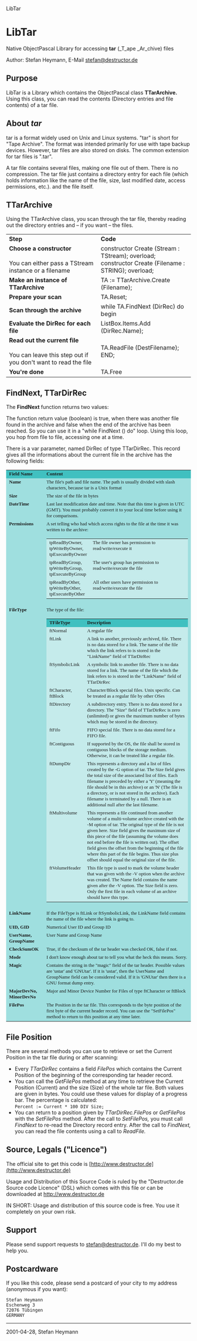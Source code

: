 
 LibTar

LibTar
======

Native ObjectPascal Library for accessing **tar** (_T_ape _Ar_chive) files

Author: Stefan Heymann, E-Mail [stefan@destructor.de](mailto:stefan@destructor.de)

Purpose
-------

LibTar is a Library which contains the ObjectPascal class **TTarArchive.** Using this class, you can read the contents (Directory entries and file contents) of a tar file.

About _tar_
-----------

tar is a format widely used on Unix and Linux systems. "tar" is short for "Tape Archive". The format was intended primarily for use with tape backup devices. However, tar files are also stored on disks. The common extension for tar files is ".tar".

A tar file contains several files, making one file out of them. There is no compression. The tar file just contains a directory entry for each file (which holds information like the name of the file, size, last modified date, access permissions, etc.). and the file itself.

TTarArchive
-----------

Using the TTarArchive class, you scan through the tar file, thereby reading out the directory entries and – if you want – the files.

|     |     |
| --- | --- |
| **Step** | **Code** |
| **Choose a constructor**<br><br>You can either pass a TStream instance or a filename | constructor Create (Stream : TStream);  overload;<br>constructor Create (Filename : STRING); overload; |
| **Make an instance of TTarArchive** | TA := TTarArchive.Create (Filename); |
| **Prepare your scan** | TA.Reset; |
| **Scan through the archive** | while TA.FindNext (DirRec) do begin |
| **Evaluate the DirRec for each file** | ListBox.Items.Add (DirRec.Name); |
| **Read out the current file**<br><br>You can leave this step out if you don't want to read the file | TA.ReadFile (DestFilename);<br>  END; |
| **You're done** | TA.Free |

FindNext, TTarDirRec
--------------------

The **FindNext** function returns two values:

The function return value (boolean) is true, when there was another file found in the archive and false when the end of the archive has been reached. So you can use it in a "while FindNext () do" loop. Using this loop, you hop from file to file, accessing one at a time.

There is a var parameter, named DirRec of type TTarDirRec. This record gives all the informations about the current file in the archive has the following fields:

 <table border="0" cellpadding="3">
    <tr>
      <td bgcolor="#40C0C0" valign="top" align="left"><font face="Verdana" size="2"><b>Field Name</b></font></td>
      <td bgcolor="#40C0C0" valign="top" align="left"><b><font face="Verdana" size="2">Content</font></b></td>
    </tr>
    <tr>
      <td bgcolor="#9FDFDF" valign="top" align="left"><font face="Verdana" size="2"><b>Name</b></font></td>
      <td bgcolor="#9FDFDF" valign="top" align="left"><font face="Verdana" size="2">The file's path and file name. The
        path is usually divided with slash characters, because tar is a Unix format</font></td>
    </tr>
    <tr>
      <td bgcolor="#9FDFDF" valign="top" align="left"><font face="Verdana" size="2"><b>Size</b></font></td>
      <td bgcolor="#9FDFDF" valign="top" align="left"><font face="Verdana" size="2">The size of the file in bytes</font></td>
    </tr>
    <tr>
      <td bgcolor="#9FDFDF" valign="top" align="left"><font face="Verdana" size="2"><b>DateTime</b></font></td>
      <td bgcolor="#9FDFDF" valign="top" align="left"><font face="Verdana" size="2">Last last modification date and time.
        Note that this time is given in UTC (GMT). You must probably convert it to your local
        time before using it for comparisons.</font></td>
    </tr>
    <tr>
      <td bgcolor="#9FDFDF" valign="top" align="left"><font face="Verdana" size="2"><b>Permissions</b></font></td>
      <td bgcolor="#9FDFDF" valign="top" align="left"><font size="2" face="Verdana">A set telling who had which access
        rights to the file at the time it was written to the archive:</font>
        <div align="left">
          <table border="0" cellpadding="3">
            <tr>
              <td valign="top" align="left" bgcolor="#C5EBEB"><font size="2" face="Verdana">tpReadByOwner,<br>
                tpWriteByOwner,<br>
                tpExecuteByOwner</font></td>
              <td valign="top" align="left" bgcolor="#C5EBEB"><font face="Verdana" size="2">The file owner has
                permission to read/write/execute it</font></td>
            </tr>
            <tr>
              <td valign="top" align="left" bgcolor="#C5EBEB"><font size="2" face="Verdana">tpReadByGroup,<br>
 tpWriteByGroup,<br>
                tpExecuteByGroup</font></td>
              <td valign="top" align="left" bgcolor="#C5EBEB"><font face="Verdana" size="2">The user's group has
                permission to read/write/execute the file</font></td>
            </tr>
            <tr>
              <td valign="top" align="left" bgcolor="#C5EBEB"><font size="2" face="Verdana">                     tpReadByOther,<br>
                tpWriteByOther,<br>
                tpExecuteByOther</font></td>
              <td valign="top" align="left" bgcolor="#C5EBEB"><font face="Verdana" size="2">All other users have
                permission to read/write/execute the file</font></td>
            </tr>
          </table>
        </div>
      </td>
    </tr>
    <tr>
      <td bgcolor="#9FDFDF" valign="top" align="left"><font face="Verdana" size="2"><b>FileType</b></font></td>
      <td bgcolor="#9FDFDF" valign="top" align="left"><font size="2" face="Verdana">The type of the file:</font>
        <table border="0" cellpadding="3">
          <tr>
            <td valign="top" align="left" bgcolor="#40C0C0"><font size="2" face="Verdana"><b>TFileType</b></font></td>
            <td valign="top" align="left" bgcolor="#40C0C0"><font size="2" face="Verdana"><b>Description</b></font></td>
          </tr>
          <tr>
            <td valign="top" align="left" bgcolor="#C5EBEB"><font size="2" face="Verdana">ftNormal</font></td>
            <td valign="top" align="left" bgcolor="#C5EBEB"><font size="2" face="Verdana">A regular file</font></td>
          </tr>
          <tr>
            <td valign="top" align="left" bgcolor="#C5EBEB"><font size="2" face="Verdana">ftLink</font></td>
            <td valign="top" align="left" bgcolor="#C5EBEB"><font size="2" face="Verdana">A link to another, previously archived, file. There is no data stored for a
              link. The name of the file which the link refers to is stored in the
              &quot;LinkName&quot; field of TTarDirRec</font></td>
          </tr>
          <tr>
            <td valign="top" align="left" bgcolor="#C5EBEB"><font size="2" face="Verdana">ftSymbolicLink</font></td>
            <td valign="top" align="left" bgcolor="#C5EBEB"><font size="2" face="Verdana">A symbolic link to another file. There is no data stored for a link. The name of
              the file which the link refers to is stored in the &quot;LinkName&quot; field of
              TTarDirRec</font></td>
          </tr>
          <tr>
            <td valign="top" align="left" bgcolor="#C5EBEB"><font size="2" face="Verdana">ftCharacter, ftBlock</font></td>
            <td valign="top" align="left" bgcolor="#C5EBEB"><font size="2" face="Verdana">Character/Block special files. Unix specific. Can be treated as a regular file
              by other OSes</font></td>
          </tr>
          <tr>
            <td valign="top" align="left" bgcolor="#C5EBEB"><font size="2" face="Verdana">ftDirectory</font></td>
            <td valign="top" align="left" bgcolor="#C5EBEB"><font size="2" face="Verdana">A subdirectory entry. There is no data stored for a directory. The
              &quot;Size&quot; field of TTarDirRec is zero (unlimited) or gives the maximum
              number of bytes which may be stored in the directory.</font></td>
          </tr>
          <tr>
            <td valign="top" align="left" bgcolor="#C5EBEB"><font size="2" face="Verdana">ftFifo</font></td>
            <td valign="top" align="left" bgcolor="#C5EBEB"><font size="2" face="Verdana">FIFO special file. There is no data stored for a FIFO file.</font></td>
          </tr>
          <tr>
            <td valign="top" align="left" bgcolor="#C5EBEB"><font size="2" face="Verdana">ftContiguous</font></td>
            <td valign="top" align="left" bgcolor="#C5EBEB"><font size="2" face="Verdana">If supported by the OS, the file shall be stored in contiguous blocks of the
              storage medium. Otherwise, it can be treated like a regular file.</font></td>
          </tr>
          <tr>
            <td valign="top" align="left" bgcolor="#C5EBEB"><font size="2" face="Verdana">ftDumpDir</font></td>
            <td valign="top" align="left" bgcolor="#C5EBEB"><font size="2" face="Verdana">This represents a directory and a list of files created by the -G option of tar.
              The Size field gives the total size of the associated list of files. Each filename
              is preceded by either a 'Y' (meaning the file should be in this archive) or an 'N'
              (The file is a directory, or is not stored in the archive). Each filename is
              terminated by a null. There is an additional null after the last filename.</font></td>
          </tr>
          <tr>
            <td valign="top" align="left" bgcolor="#C5EBEB"><font size="2" face="Verdana">ftMultivolume</font></td>
            <td valign="top" align="left" bgcolor="#C5EBEB"><font size="2" face="Verdana">This represents a file continued from another volume of a multi-volume archive
              created with the -M option of tar. The original type of the file is not given
              here. Size field gives the maximum size of this piece of the file (assuming the
              volume does not end before the file is written out). The offset field gives the
              offset from the beginning of the file where this part of the file begins. Thus
              size plus offset should equal the original size of the file.</font></td>
          </tr>
          <tr>
            <td valign="top" align="left" bgcolor="#C5EBEB"><font size="2" face="Verdana">ftVolumeHeader</font></td>
            <td valign="top" align="left" bgcolor="#C5EBEB"><font size="2" face="Verdana">This file type is used to mark the volume header that was given with
              the -V option when the archive was created. The Name field contains the name given after the
              -V option. The Size field is zero. Only the first file in each volume of an archive should have this type.</font></td>
          </tr>
        </table>
      </td>
    </tr>
    <tr>
      <td bgcolor="#9FDFDF" valign="top" align="left"><font size="2" face="Verdana"><b>LinkName</b></font></td>
      <td bgcolor="#9FDFDF" valign="top" align="left"><font size="2" face="Verdana">If the
        FileType is ftLink or ftSymbolicLink, the LinkName field contains the name of the file
        where the link is going to.</font></td>
    </tr>
    <tr>
      <td bgcolor="#9FDFDF" valign="top" align="left"><font size="2" face="Verdana"><b>UID, GID</b></font></td>
      <td bgcolor="#9FDFDF" valign="top" align="left"><font size="2" face="Verdana">Numerical
        User ID and Group ID</font></td>
    </tr>
    <tr>
      <td bgcolor="#9FDFDF" valign="top" align="left"><font size="2" face="Verdana"><b>UserName,
        GroupName</b></font></td>
      <td bgcolor="#9FDFDF" valign="top" align="left"><font size="2" face="Verdana">User Name
        and Group Name</font></td>
    </tr>
    <tr>
      <td bgcolor="#9FDFDF" valign="top" align="left"><font size="2" face="Verdana"><b>CheckSumOK</b></font></td>
      <td bgcolor="#9FDFDF" valign="top" align="left"><font size="2" face="Verdana">True, if the
        checksum of the tar header was checked OK, false if not.</font></td>
    </tr>
    <tr>
      <td bgcolor="#9FDFDF" valign="top" align="left"><font size="2" face="Verdana"><b>Mode</b></font></td>
      <td bgcolor="#9FDFDF" valign="top" align="left"><font size="2" face="Verdana">I don't know
        enough about tar to tell you what the heck this means. Sorry.</font></td>
    </tr>
    <tr>
      <td bgcolor="#9FDFDF" valign="top" align="left"><font size="2" face="Verdana"><b>Magic</b></font></td>
      <td bgcolor="#9FDFDF" valign="top" align="left"><font size="2" face="Verdana">Contains the
        string in the &quot;magic&quot; field of the tar header. Possible values are 'ustar' and
        'GNUtar'. If it is 'ustar', then the UserName and GroupName field can be considered
        valid. If it is 'GNUtar' then there is a GNU format dump entry.</font></td>
    </tr>
    <tr>
      <td bgcolor="#9FDFDF" valign="top" align="left"><font size="2" face="Verdana"><b>MajorDevNo,
        MinorDevNo</b></font></td>
      <td bgcolor="#9FDFDF" valign="top" align="left"><font size="2" face="Verdana">Major and
        Minor Device Number for Files of type ftCharacter or ftBlock</font></td>
    </tr>
    <tr>
      <td bgcolor="#9FDFDF" valign="top" align="left"><font size="2" face="Verdana"><b>FilePos</b></font></td>
      <td bgcolor="#9FDFDF" valign="top" align="left"><font size="2" face="Verdana">The Position
        in the tar file. This corresponds to the byte position of the first byte of the current
        header record. You can use the &quot;SetFilePos&quot; method to return to this position
        at any time later.</font></td>
    </tr>
  </table>

File Position
-------------

There are several methods you can use to retrieve or set the Current Position in the tar file during or after scanning:

* Every _TTarDirRec_ contains a field _FilePos_ which contains the Current Position of the beginning of the corresponding tar header record.
* You can call the _GetFilePos_ method at any time to retrieve the Current Position (Current) and the size (Size) of the whole tar file. Both values are given in bytes. You could use these values for display of a progress bar. The percentage is calculated:  
    `Percent := Current * 100 DIV Size;`
* You can return to a position given by _TTarDirRec.FilePos_ or _GetFilePos_ with the _SetFilePos_ method. After the call to _SetFilePos,_ you must call _FindNext_ to re-read the Directory record entry. After the call to _FindNext,_ you can read the file contents using a call to _ReadFile._

Source, Legals ("Licence")
--------------------------

The official site to get this code is [http://www.destructor.de](http://www.destructor.de)  
  
Usage and Distribution of this Source Code is ruled by the "Destructor.de Source code Licence" (DSL) which comes with this file or can be downloaded at http://www.destructor.de  
  
IN SHORT: Usage and distribution of this source code is free. You use it completely on your own risk.

Support
-------

Please send support requests to [stefan@destructor.de](mailto:stefan@destructor.de). I'll do my best to help you.

Postcardware
------------

If you like this code, please send a postcard of your city to my address (anonymous if you want):

	Stefan Heymann
	Eschenweg 3
	72076 Tübingen
	GERMANY

* * *

2001-04-28, Stefan Heymann
